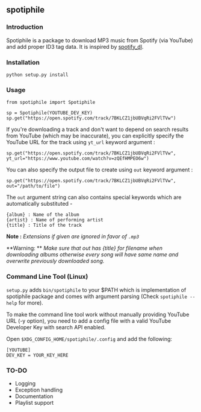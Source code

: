 ## spotiphile

### Introduction

Spotiphile is a package to download MP3 music from Spotify (via YouTube) and add proper ID3 tag data. It is inspired by [spotify_dl](https://github.com/SathyaBhat/spotify-dl).

### Installation

    python setup.py install

### Usage

```
from spotiphile import Spotiphile

sp = Spotiphile(YOUTUBE_DEV_KEY)
sp.get("https://open.spotify.com/track/7BKLCZ1jbUBVqRi2FVlTVw")
```

If you're downloading a track and don't want to depend on search results from YouTube (which may be inaccurate), you can explicitly specify the YouTube URL for the track using `yt_url` keyword argument :

    sp.get("https://open.spotify.com/track/7BKLCZ1jbUBVqRi2FVlTVw", yt_url="https://www.youtube.com/watch?v=zQEfHMPEO6w")

You can also specify the output file to create using `out` keyword argument :

    sp.get("https://open.spotify.com/track/7BKLCZ1jbUBVqRi2FVlTVw", out="/path/to/file")

The `out` argument string can also contains special keywords which are automatically substituted -

```
{album} : Name of the album
{artist} : Name of performing artist
{title} : Title of the track
```
**Note :** _Extensions if given are ignored in favor of `.mp3`_

**Warning: ** _Make sure that out has {title} for filename when downloading albums otherwise every song will have same name and overwrite previously downloaded song._


### Command Line Tool (Linux)

`setup.py` adds `bin/spotiphile` to your $PATH which is implementation of spotiphile package and comes with argument parsing (Check `spotiphile --help` for more).

To make the command line tool work without manually providing YouTube URL (-y option), you need to add a config file with a valid YouTube Developer Key with search API enabled.

Open `$XDG_CONFIG_HOME/spotiphile/.config` and add the following:

```
[YOUTUBE]
DEV_KEY = YOUR_KEY_HERE
```

### TO-DO
* Logging
* Exception handling
* Documentation
* Playlist support
